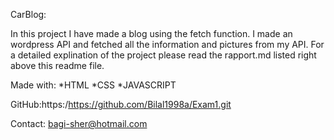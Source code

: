 CarBlog:

In this project I have made a blog using the fetch function. I made an wordpress API and fetched all the information and pictures from my API. For a detailed explination of the project please read the rapport.md listed right above this readme file.

Made with:
*HTML
*CSS
\*JAVASCRIPT

GitHub:https:/https://github.com/Bilal1998a/Exam1.git

Contact: bagi-sher@hotmail.com
